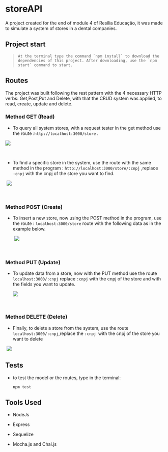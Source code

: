 
# storeAPI


 A project created for the end of module 4 of Resília Educação, it was made to simulate a system of stores in a dental companies.


## Project start

> ```
> At the terminal type the command `npm install` to download the dependencies of this project. After downloading, use the `npm start` command to start.
> ```

## Routes

   The project was built following the rest pattern with the 4 necessary HTTP verbs: Get,Post,Put and Delete, with that the CRUD system was applied, to read, create, update and delete.

### Method GET (Read)

- To query all system stores, with a request tester in the get method use the route :`http://localhost:3000/store` .

![](https://i.imgur.com/dcTrVLB.png)

​                                    <!--example done in insommnia program.-->

- To find a specific store in the system, use the route with the same method in the program : `http://localhost:3000/store/:cnpj` ,replace `:cnpj` with the cnpj of the store you want to find.

​                        ![](https://i.imgur.com/bDguoFy.png)

​                                    <!--example done in insommnia program.-->

### Method POST (Create)

- To insert a new store, now using the POST method in the program, use the route : `localhost:3000/store` route with the following data as in the example below.

  ​               ![](https://i.imgur.com/DyzJshH.png)

​                                    <!--example done in insommnia program.-->

### Method PUT (Update)

- To update data from a store, now with the PUT method use the route `localhost:3000/:cnpj` replace `:cnpj` with the cnpj of the store and with the fields you want to update.

  ![](https://i.imgur.com/lznNZqk.png)

​                                     <!--example done in insommnia program.-->

### Method DELETE (Delete)

- Finally, to delete a store from the system, use the route `localhost:3000/:cnpj`,replace the `:cnpj `with the cnpj of the store you want to delete

​                           ![](https://i.imgur.com/FKZAVgY.png)



## Tests

- to test the model or the routes, type in the terminal:

  ```
  npm test
  ```

  

## Tools Used 

- NodeJs

- Express

- Sequelize

- Mocha.js and Chai.js

  

